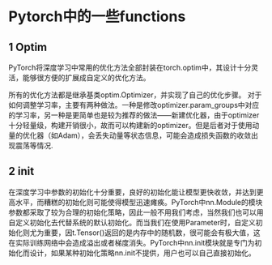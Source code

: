 
Pytorch中的一些functions
===========================

1 Optim
--------
PyTorch将深度学习中常用的优化方法全部封装在torch.optim中，其设计十分灵活，能够很方便的扩展成自定义的优化方法。

所有的优化方法都是继承基类optim.Optimizer，并实现了自己的优化步骤。
对于如何调整学习率，主要有两种做法。一种是修改optimizer.param_groups中对应的学习率，另一种是更简单也是较为推荐的做法——新建优化器，由于optimizer十分轻量级，构建开销很小，故而可以构建新的optimizer。但是后者对于使用动量的优化器（如Adam），会丢失动量等状态信息，可能会造成损失函数的收敛出现震荡等情况.

2 init
------
在深度学习中参数的初始化十分重要，良好的初始化能让模型更快收敛，并达到更高水平，而糟糕的初始化则可能使得模型迅速瘫痪。PyTorch中nn.Module的模块参数都采取了较为合理的初始化策略，因此一般不用我们考虑，当然我们也可以用自定义初始化去代替系统的默认初始化。而当我们在使用Parameter时，自定义初始化则尤为重要，因t.Tensor()返回的是内存中的随机数，很可能会有极大值，这在实际训练网络中会造成溢出或者梯度消失。PyTorch中nn.init模块就是专门为初始化而设计，如果某种初始化策略nn.init不提供，用户也可以自己直接初始化。


